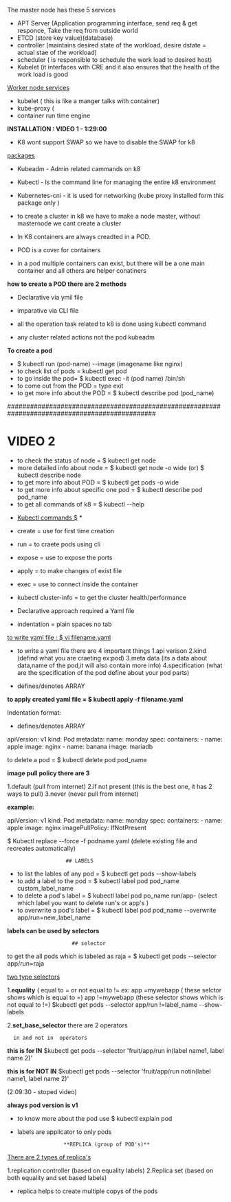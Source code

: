 The master node has these 5 services

- APT Server (Application programming interface, send req & get responce, Take the req from outside world
- ETCD (store key value)(database)
- controller  (maintains desired state of the workload, desire dstate = actual stae of the workload)
- scheduler ( is responsible to schedule the work load to desired host)
- Kubelet (it interfaces with CRE and it also ensures that the health of the work load is good

 <u>Worker node services</u>

- kubelet ( this is like a manger talks with container)
- kube-proxy (
- container run time engine


**INSTALLATION : VIDEO 1 - 1:29:00**

- K8 wont support SWAP so we have to disable the SWAP for k8

<u>packages</u>

- Kubeadm - Admin related cammands on k8
- Kubectl - Is the command line for managing the entire k8 environment
- Kubernetes-cni - it is used for networking (kube proxy installed form this package only )

- to create a cluster in k8 we have to make a node master, without masternode we cant create a cluster

- In K8 containers are always creadted in a POD.
 
- POD is a cover for containers
- in a pod multiple containers can exist, but there will be a one main container and all others are helper conatiners

**how to create a POD there are 2 methods**

- Declarative via ymil file
- imparative via CLI file


- all  the operation task related to k8 is done using kubectl command
- any cluster related actions not the pod kubeadm

**To create a pod**

- $ kubectl run (pod-name) --image (imagename like nginx)
- to check list of pods = kubectl get pod
- to go inside the pod= $ kubectl exec -it (pod name)  /bin/sh
- to come out from the POD = type exit
- to get more info about the POD = $ kubectl describe pod (pod_name)


###############################################################################################

# VIDEO 2

- to check the status of node = $ kubectl get node
- more detailed info about node = $ kubectl get node -o wide (or) $ kubectl describe node
- to get more info about POD = $ kubectl get pods -o wide
- to get more info about specific one pod = $ kubectl describe pod pod_name
- to get all commands of k8 = $ kubectl --help


* <u>Kubectl commands $</u> *
- create = use for first time creation
- run = to craete pods using cli
- expose = use to expose the ports
- apply = to make changes of exist file
- exec = use to connect inside the container
- kubectl cluster-info = to get the cluster health/performance
                            
- Declarative approach required a Yaml file

- indentation = plain spaces no tab

<u>to write yaml file : $ vi filename.yaml</u>

-  to write a yaml file there are 4 important things
1.api verison
2.kind (defind what you are craeting ex:pod)
3.meta data (its a data about data,name of the pod,it will also contain more info)
4.specification (what are the specification of the pod define about your pod parts)

- defines/denotes ARRAY

**to apply created yaml file = $ kubectl apply -f filename.yaml**

Indentation format:


- defines/denotes ARRAY


apiVersion: v1
kind: Pod
metadata:
   name: monday
spec:
   containers:
    - name: apple
      image: nginx
    - name: banana
      image:  mariadb

to delete a pod = $ kubectl delete pod pod_name
              
**image pull policy there are 3**

1.default (pull from internet)
2.if not present (this is the best one, it has 2 ways to pull)
3.never (never pull from internet)

**example:**

apiVersion: v1
kind: Pod
metadata:
   name: monday
spec:
   containers:
    - name: apple
      image: nginx
      imagePullPolicy:  IfNotPresent

$ Kubectl replace --force -f podname.yaml   (delete existing file and recreates automatically)

                       ## LABELS

- to list the lables of any pod = $ kubectl get pods --show-labels
- to add a label to the pod = $ kubectl label pod pod_name custom_label_name
- to delete a pod's label = $ kubectl label pod po_name run/app- (select which label you want to delete run's or app's )
- to overwrite a pod's label = $ kubectl label pod pod_name --overwrite app/run=new_label_name


 **labels can be used by selectors**

                         ## selector

 to get the all pods which is labeled as raja = $ kubectl get pods --selector app/run=raja

<u>two type selectors</u>

1.**equality** ( equal to = or not equal to !=
ex: app =mywebapp ( these selctor shows which is equal to =)
     app !=mywebapp (these selector shows which is not equal to !=)
$kubectl get pods --selector app/run !=label_name --show-labels

2.**set_base_selector** there are 2 operators

      in and not in  operators
**this is for IN**
$kubectl get pods --selector 'fruit/app/run in(label name1, label name 2)'

**this is for NOT IN**
$kubectl get pods --selector 'fruit/app/run notin(label name1, label name 2)'


(2:09:30 - stoped video)

**always pod version is v1**

- to know more about the pod use
$ kubectl explain pod

- labels are applicator to only pods


                     **REPLICA (group of POD's)**

<u>There are 2 types of replica's</u>

1.replication controller (based on equality labels)
2.Replica set (based on both equality and set based labels)

- replica helps to create multiple copys of the pods






























